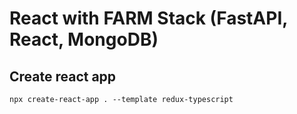 # React with FARM Stack (FastAPI, React, MongoDB)

## Create react app

```
npx create-react-app . --template redux-typescript
```

